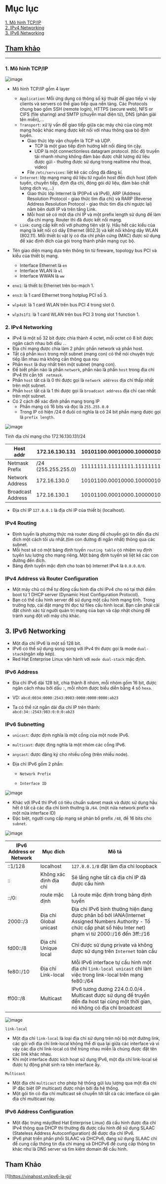 # Mục lục    
[1. Mô hình TCP/IP](#1)   
[2. IPv4 Networking](#2)      
[3. IPv6 Networking](#3)    

## [Tham khảo](#3)   
----   
<a name='1'></a>    
### 1. Mô hình TCP/IP     

![image](image/8.4.png)

-  Mô hình TCP/IP gồm 4 layer     
   - `Application`: Mỗi ứng dụng có thông số kỹ thuật để giao tiếp vì vậy clients và servers có thể giao tiếp qua nền tảng. Các Protocols chung bao gồm SSH (remote login), HTTPS (secure web), NFS or CIFS (file sharing) and SMTP (chuyển mail điện tử), DNS (phân giải tên miền),...      
   - `Transport`: xử lý vấn đề giao tiếp giữa các máy chủ của cùng một mạng hoặc khác mạng được kết nối với nhau thông qua bộ định tuyến.      
      - Giao thức lớp vận chuyển là TCP và UDP.   
         - TCP là một giao tiếp định hướng kết nối đáng tin cậy.     
         - UDP là một connectionless datagram protocol. (tốc độ truyền tải nhanh nhưng không đảm bảo được chất lượng dữ liệu được gửi - thường được sử dụng trong realtime như thoại, video)  
      - File `/etc/services`: liệt kê các cổng đã đăng kí.      
    - `Internet`: lớp mạng mang dữ liệu từ nguồn host đến đích host (định tuyến, chuyển tiếp, định địa chỉ, đóng gói dữ liệu, đảm bảo chất lượng dịch vụ,...)     
       - Giao thức lớp Internet là IP(IPv4 và IPv6), ARP (Address Resolution Protocol - giao thức tìm địa chỉ) và RARP (Reverse Address Resolution Protocol - giao thức tìm địa chỉ ngược lại) nằm bên dưới IP và trên tầng Link.             
       - Mỗi host sẽ có một địa chỉ IP và một prefix length sử dụng để làm địa chỉ mạng. Router thì đã được kết nối mạng.       
    - `Link`: cung cấp kết nối với phương tiện vật lý. Hầu hết các kiểu của mạng là kết nối có dây Ethernet (802.3) và kết nối không dây WLAN (802.11). Mỗi thiết bị vật lý có địa chỉ phần cứng (MAC) được sử dụng để xác định đích của gói trong thành phần mạng cục bộ.    

- Tên giao diện mạng dựa trên thông tin từ fireware, topology bus PCI và kiểu của thiết bị mạng.
   - Interface Ethernet là `en`    
   - Interface WLAN là `wl`   
   - Interface WWAN là `ww`         
- `eno1`: là thiết bị Ethernet trên bo-mạch 1.   
- `ens3`: là 1 card Ethernet trong hotplug PCI số 3.   
- `wlp4s0`: là 1 card WLAN trên bus PCI 4 trong slot 0.      
- `wlp3s1f1`: là 1 card WLAN trên bus PCI 3 trong slot 1 function 1.      

<a name='2'></a>  
### 2. IPv4 Networking       
- IPv4 là một số 32 bit được chia thành 4 octet, mỗi octet có 8 bit được ngăn cách nhau bởi dấu `.`.    
- Địa chỉ mạng được chia làm 2 phần: phần network và phần host.     
- Tất cả phần `Host` trong một subnet (mạng con) có thể nói chuyện trực tiếp lẫn nhau mà không cần thông qua rou      
- Phần `Host` là duy nhất trên một subnet (mạng con).     
- Để biết phần nào là phần `network`, phần nào là phần `host` trong địa chỉ IPv4 thì cần tới ` netmask`.        
- Phần `host` tất cả là 0 thì được gọi là `network address` địa chỉ thấp nhất trên một subnet.        
- Phần `host` tất cả là 1 thì được gọi là `broadcast address` địa chỉ cao nhất trên một subnet.    
- Có 2 cách để xác định phần mạng trong IP   
     - Phần mạng có 16 bits và đọc là `255.255.0.0`   
     - Trong IP có hiện /24 ở đuôi có nghĩa là có 24 bit phần mạng được gọi là `prefix length`.       

![image](image/8.5.png)    

Tính địa chỉ mạng cho 172.16.130.131/24    

|Host addr|172.16.130.131|10101100.00010000.10000010.10000011|      
|----|----|----|    
|Netmask Prefix|/24 (255.255.255.0)|11111111.11111111.11111111.00000000|   
|Network Address|172.16.130.0|10101100.00010000.10000010.00000000|    
|Broadcast Address|172.16.130.1|10101100.00010000.10000010.11111111|       

- Địa chỉ IP `127.0.0.1` là địa chỉ IP của thiết bị (localhost).        

### IPv4 Routing       
- Định tuyến là phương thức mà router dùng để chuyển gói tin đến địa chỉ đích một cách tối ưu nhất.(tìm con đường đi ngắn nhất) thông qua các subnet.
- Mỗi host sẽ có một bảng định tuyến `routing table` có nhiệm vụ định tuyến lưu lượng cho mạng riêng. Một bảng định tuyến sẽ liệt kê các con đường đến đích.    
- Bảng định tuyến mặc định cho toàn bộ Internet IPv4 là `0.0.0.0/0`.     

### IPv4 Address và Router Configuration     

- Một máy chủ có thể tự động cấu hình địa chỉ IPv4 cho nó tại thời điểm boot từ 1 DHCP server (Dynamic Host Configuration Protocol).        
- Bạn có thể cấu hình server để sử dụng một cấu hình mạng tĩnh. Trong trường hợp, cài đặt mạng thì đọc từ files cấu hình local. Bạn cần phải cài đặt chính xác từ người quản trị mạng của bạn và cập nhật chúng để tránh xung đột với máy chủ khác.    

<a name='3'></a>  
## 3. IPv6 Networking     

- Một địa chỉ IPv6 là một số 128 bit.     
- IPv6 có thể sử dụng song song với IPv4 thì được gọi là mode `dual-stack`(ngăn xếp kép).    
- Red Hat Enterprise Linux vận hành với `mode dual-stack` mặc định.      

### IPv6 Address     

- Địa chỉ IPv6 dài 128 bit, chia thành 8 nhóm, mỗi nhóm gồm 16 bit, được ngăn cách nhau bởi dấu `:`, mỗi nhóm được biểu diễn bằng 4 số `hexa`.   

- VD: `abcd:0034:0000:2543:0983:0000:0000:0000:ab23`    

- Ta có thể rút ngắn dải địa chỉ IP trên thành:   
`abcd:34::2543:983:0:0:0:ab23`       

### IPv6 Subnetting      

- `unicast`: được định nghĩa là một cổng của một node IPv6.    
- `multicast`: được địng nghĩa là một nhóm các cổng IPv6.  
- `anycast`: được đăng ký cho nhiều cổng (trên nhiều node).       

- Địa chỉ IPv6 gồm 2 phần:    
    - `Network Prefix`    
   
    - `Interface ID`     

![image](image/8.6.png)      

- Khác với IPv4 thì IPv6 có tiêu chuẩn subnet mask và được sử dụng hầu hết ở tất cả các địa chỉ bình thường là `/64`. (một nửa network prefix và một nửa interface ID)       
- Đặc biệt, người cung cấp mạng sẽ phân bổ prefix `/48`, để 16 bits cho `subnet`.  

![image](image/8.7.png)      

|IPv6 Address or Network|Mục đích|Mô tả|      
|----|----|----|    
|::1/128|localhost|`127.0.0.1/8` đặt làm địa chỉ loopback|      
|::| Không xác định địa chỉ|Sẽ lắng nghe tất cả địa chỉ IP đã được cấu hình|     
|::/0:|route mặc định|Là route mặc định trong bảng định tuyến|    
|2000::/3|Địa chỉ Global unicast|Địa chỉ IPv6 bình thường hiện đang được phân bổ bởi IANA(Internet Assigned Numbers Authority - Tổ chức cấp phát số hiệu Inter net) phạm vi từ 2000::/16 đến 3ff::/16|
|fd00::/8|Địa chỉ Unique local|Chỉ được sử dụng private và không được sử dụng trên `Internet` toàn cầu|      
|fe80::/10|Địa chỉ Link-local|Mỗi IPv6 interface tự cấu hình một địa chỉ `link-local unicast` chỉ làm việc trong link-local trên mạng fe80::/64|       
|ff00::/8|Multicast|IPv6 tương đương 224.0.0.0/4 . Multicast được sử dụng để truyền đến đa host tại cùng một thời gian, nó không có địa chỉ broadcast|       

![image](image/8.8.png)   

`link-local`   
- Một địa chỉ `link-local` là loại địa chỉ sử dụng trên nội bộ một đường link, các gói với địa chỉ link-local không thể đi qua lại giữa các interface và vì vậy các địa chỉ link-local có thể trùng nhau miễn là chúng được đặt tên các link khác nhau.             
- Khi một interface được kích hoạt sử dụng IPv6, một địa chỉ link-local sẽ được tự động phát sinh ra trên interface ấy.    

   
`Multicast`   
- Một địa chỉ `multicast` cho phép hệ thống gửi lưu lượng qua một địa chỉ IP đặc biệt (IP multicast) được nhận bởi đa hệ thống.  
- Một gói tin có địa chỉ multicast sẽ chuyển tới tất cả các interface có gán địa chỉ multicast này.      

### IPv6 Address Configuration     

- Một đặc trưng máy(Red Hat Enterprise Linux) đã cấu hình được địa chỉ IPv4 thông qua DHCP thì thường đã được cấu hình để sử dụng SLAAC (Stateless Address Autoconfiguration) để được địa chỉ IPv6.   
- IPv6 phát triển phấn phối SLAAC và DHCPv6, đang sử dụng SLAAC chỉ để cung cấp thông tin địa chỉ mạng và DHCPv6 để cung cấp thông tin khác như là DNS server và tìm kiếm domain để cấu hình.     
 


<a name='5'></a>   

## Tham Khảo   

[1]https://vinahost.vn/ipv6-la-gi/   




   












  





